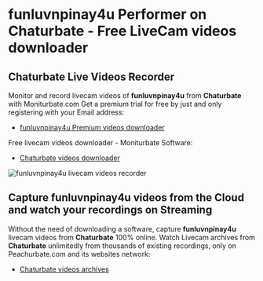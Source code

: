 # funluvnpinay4u Performer on Chaturbate - Free LiveCam videos downloader

## Chaturbate Live Videos Recorder

Monitor and record livecam videos of **funluvnpinay4u** from **Chaturbate** with Moniturbate.com
Get a premium trial for free by just and only registering with your Email address:
* [funluvnpinay4u Premium videos downloader](https://moniturbate.com/request-demo-licence-key.html)

Free livecam videos downloader - Moniturbate Software:
* [Chaturbate videos downloader](https://moniturbate.com/moniturbate-download-software.html)

![funluvnpinay4u livecam videos recorder](https://peachurnet.com/templates/moniturbate-software.png)


## Capture funluvnpinay4u videos from the Cloud and watch your recordings on Streaming

Without the need of downloading a software, capture **funluvnpinay4u** livecam videos from **Chaturbate** 100% online.
Watch Livecam archives from **Chaturbate** unlimitedly from thousands of existing recordings, only on Peachurbate.com and its websites network:
* [Chaturbate videos archives](https://peachurnet.com/)